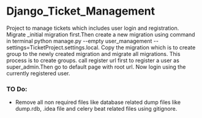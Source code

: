 # Django_Ticket_Management
Project to manage tickets which includes user login and registration.
Migrate _initial migration first.Then create a new migration using command in terminal
python manage.py --empty user_management --settings=TicketProject.settings.local.
Copy the migration which is to create group to the newly created migration and migrate all migrations.
This process is to create groups.
call register url first to register a user as super_admin.Then go to default page with root url.
Now login using the currently registered user.

### TO Do:
* Remove all non required files like database related dump files like dump.rdb, .idea file and celery beat related files using gitignore.
